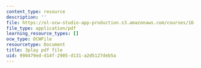 ```yaml
---
content_type: resource
description: ''
file: https://ol-ocw-studio-app-production.s3.amazonaws.com/courses/16-687-private-pilot-ground-school-january-iap-2019/998479edd14f2905d131a2d5127deb5a_3sB64Au76h0.pdf
file_type: application/pdf
learning_resource_types: []
ocw_type: OCWFile
resourcetype: Document
title: 3play pdf file
uid: 998479ed-d14f-2905-d131-a2d5127deb5a
---
```

